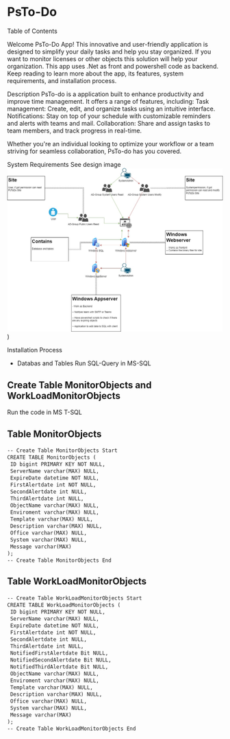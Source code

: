 # PsTo-Do

Table of Contents

Welcome  PsTo-Do App! This innovative and user-friendly application is designed to simplify your daily tasks and help you stay organized. If you want to monitor licenses or other objects this solution will help your organization.
This app uses .Net as front and powershell code as backend.
Keep reading to learn more about the app, its features, system requirements, and installation process.

Description
PsTo-do is a application built to enhance productivity and improve time management. It offers a range of features, including:
    Task management: Create, edit, and organize tasks using an intuitive interface.
    Notifications: Stay on top of your schedule with customizable reminders and alerts with teams and mail.
    Collaboration: Share and assign tasks to team members, and track progress in real-time.


Whether you're an individual looking to optimize your workflow or a team striving for seamless collaboration, PsTo-do has you covered.

System Requirements
See design image
![design image](https://github.com/fardinbarashi/PsTo-do/blob/main/Design.jpg))

Installation Process
 - Databas and Tables
 Run SQL-Query in MS-SQL
## Create Table MonitorObjects and WorkLoadMonitorObjects 
Run the code in MS T-SQL 
## Table MonitorObjects
```
-- Create Table MonitorObjects Start
CREATE TABLE MonitorObjects (
 ID bigint PRIMARY KEY NOT NULL,
 ServerName varchar(MAX) NULL,
 ExpireDate datetime NOT NULL,
 FirstAlertdate int NOT NULL,
 SecondAlertdate int NULL,
 ThirdAlertdate int NULL,
 ObjectName varchar(MAX) NULL,
 Enviroment varchar(MAX) NULL,
 Template varchar(MAX) NULL,
 Description varchar(MAX) NULL,
 Office varchar(MAX) NULL,
 System varchar(MAX) NULL,
 Message varchar(MAX)
);
-- Create Table MonitorObjects End
```
## Table WorkLoadMonitorObjects 
```
-- Create Table WorkLoadMonitorObjects Start
CREATE TABLE WorkLoadMonitorObjects (
 ID bigint PRIMARY KEY NOT NULL,
 ServerName varchar(MAX) NULL,
 ExpireDate datetime NOT NULL,
 FirstAlertdate int NOT NULL,
 SecondAlertdate int NULL,
 ThirdAlertdate int NULL,
 NotifiedFirstAlertdate Bit NULL,
 NotifiedSecondAlertdate Bit NULL,
 NotifiedThirdAlertdate Bit NULL,
 ObjectName varchar(MAX) NULL,
 Enviroment varchar(MAX) NULL,
 Template varchar(MAX) NULL,
 Description varchar(MAX) NULL,
 Office varchar(MAX) NULL,
 System varchar(MAX) NULL,
 Message varchar(MAX) 
);
-- Create Table WorkLoadMonitorObjects End
```
